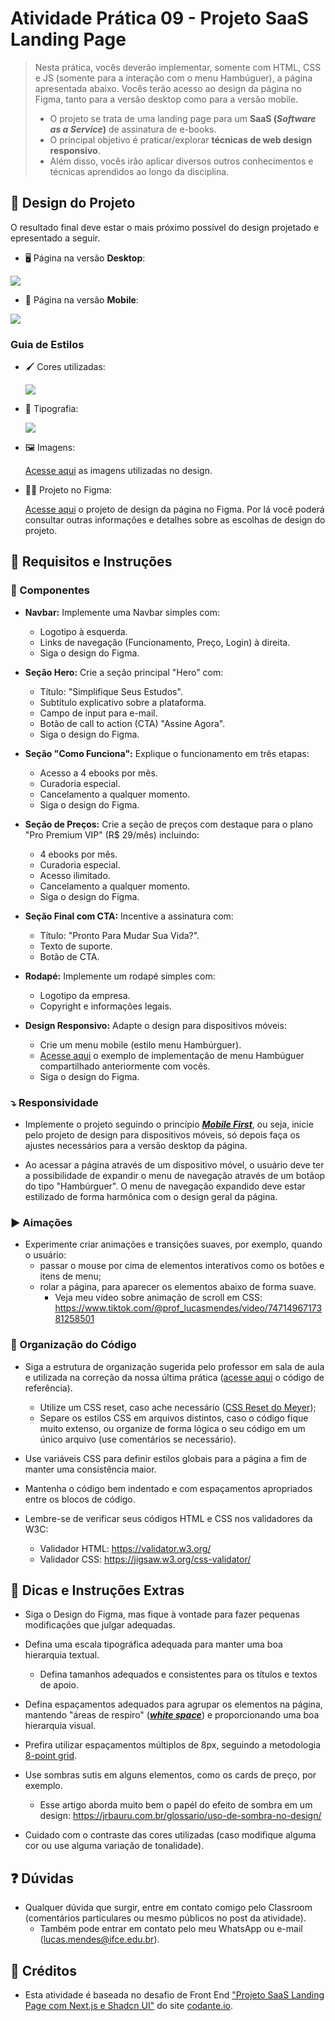 # Atividade Prática 09 - Projeto SaaS Landing Page

> Nesta prática, vocês deverão implementar, somente com HTML, CSS e JS (somente para a interação com o menu Hambúguer), a página apresentada abaixo. Vocês terão acesso ao design da página no Figma, tanto para a versão desktop como para a versão mobile.
> - O projeto se trata de uma landing page para um **SaaS (*Software as a Service*)** de assinatura de e-books.
> - O principal objetivo é praticar/explorar **técnicas de web design responsivo**.
> - Além disso, vocês irão aplicar diversos outros conhecimentos e técnicas aprendidos ao longo da disciplina.

## 🎨 Design do Projeto

O resultado final deve estar o mais próximo possível do design projetado e epresentado a seguir.

- 🖥️ Página na versão **Desktop**:
<img src="./img-instrucoes/Desktop.png" style="display: block">

- 📱 Página na versão **Mobile**:
<img src="./img-instrucoes/Mobile.png" style="display: block">

### Guia de Estilos

- 🖌️ Cores utilizadas:

    <img src="./img-instrucoes/Cores.png" style="display: block">

- 🔡 Tipografia:

    <img src="./img-instrucoes/Tipografia.png" style="display: block">

- 🖼️ Imagens:

    [Acesse aqui](./imgs/) as imagens utilizadas no design.

- 👨‍💻 Projeto no Figma:

    [Acesse aqui](https://www.figma.com/design/BdJp4YtJBRQmNy0lWN00Tk/%5BMini-projeto%5D-SaaS-Landing-Page?node-id=6410-853&t=0n0OoWPzMespjII8-1) o projeto de design da página no Figma. Por lá você poderá consultar outras informações e detalhes sobre as escolhas de design do projeto.

## 🎯 Requisitos e Instruções

### 🔷 Componentes

- **Navbar:** Implemente uma Navbar simples com:
    - Logotipo à esquerda.
    - Links de navegação (Funcionamento, Preço, Login) à direita.
    - Siga o design do Figma.

- **Seção Hero:** Crie a seção principal "Hero" com:
    - Título: "Simplifique Seus Estudos".
    - Subtítulo explicativo sobre a plataforma.
    - Campo de input para e-mail.
    - Botão de call to action (CTA) "Assine Agora".
    - Siga o design do Figma.

- **Seção "Como Funciona":** Explique o funcionamento em três etapas:
    - Acesso a 4 ebooks por mês.
    - Curadoria especial.
    - Cancelamento a qualquer momento.
    - Siga o design do Figma.

- **Seção de Preços:** Crie a seção de preços com destaque para o plano "Pro Premium VIP" (R$ 29/mês) incluindo:
    - 4 ebooks por mês.
    - Curadoria especial.
    - Acesso ilimitado.
    - Cancelamento a qualquer momento.
    - Siga o design do Figma.

- **Seção Final com CTA:** Incentive a assinatura com:
    - Título: "Pronto Para Mudar Sua Vida?".
    - Texto de suporte.
    - Botão de CTA.

- **Rodapé:** Implemente um rodapé simples com:
    - Logotipo da empresa.
    - Copyright e informações legais.

- **Design Responsivo:** Adapte o design para dispositivos móveis:
    - Crie um menu mobile (estilo menu Hambúrguer).
    - [Acesse aqui](https://codepen.io/prof_lucasmendes/pen/RNwZdXK) o exemplo de implementação de menu Hambúguer compartilhado anteriormente com vocês.
    - Siga o design do Figma.

### ⤵️ Responsividade

- Implemente o projeto seguindo o princípio [***Mobile First***](https://blog.apiki.com/mobile-first-o-conceito-e-sua-aplicabilidade/), ou seja, inicie pelo projeto de design para dispositivos móveis, só depois faça os ajustes necessários para a versão desktop da página.

- Ao acessar a página através de um dispositivo móvel, o usuário deve ter a possibilidade de expandir o menu de navegação através de um botãop do tipo "Hambúrguer". O menu de navegação expandido deve estar estilizado de forma harmônica com o design geral da página.

### ▶️ Aimações 

- Experimente criar animações e transições suaves, por exemplo, quando o usuário:
    - passar o mouse por cima de elementos interativos como os botões e itens de menu;
    - rolar a página, para aparecer os elementos abaixo de forma suave.
        - Veja meu vídeo sobre animação de scroll em CSS: https://www.tiktok.com/@prof_lucasmendes/video/7471496717381258501

### 📑 Organização do Código

- Siga a estrutura de organização sugerida pelo professor em sala de aula e utilizada na correção da nossa última prática ([acesse aqui](https://github.com/lucas-lfm/tweb-ads-base-2024.2/tree/main/atividades/atv08-lp-login/correcao-referencia) o código de referência).
    - Utilize um CSS reset, caso ache necessário ([CSS Reset do Meyer](https://meyerweb.com/eric/tools/css/reset/));
    - Separe os estilos CSS em arquivos distintos, caso o código fique muito extenso, ou organize de forma lógica o seu código em um único arquivo (use comentários se necessário).

- Use variáveis CSS para definir estilos globais para a página a fim de manter uma consistência maior.

- Mantenha o código bem indentado e com espaçamentos apropriados entre os blocos de código.

- Lembre-se de verificar seus códigos HTML e CSS nos validadores da W3C:
    - Validador HTML: https://validator.w3.org/
    - Validador CSS: https://jigsaw.w3.org/css-validator/

## 🚀 Dicas e Instruções Extras

- Siga o Design do Figma, mas fique à vontade para fazer pequenas modificações que julgar adequadas.

- Defina uma escala tipográfica adequada para manter uma boa hierarquia textual.
    - Defina tamanhos adequados e consistentes para os títulos e textos de apoio.

- Defina espaçamentos adequados para agrupar os elementos na página, mantendo "áreas de respiro" ([***white space***](https://www.eliascury.com.br/glossario/entenda-o-conceito-de-white-space-no-design/)) e proporcionando uma boa hierarquia visual.

- Prefira utilizar espaçamentos múltiplos de 8px, seguindo a metodologia [8-point grid](https://medium.com/design-bootcamp/designing-in-the-8pt-grid-system-f3c1183ea6e8).

- Use sombras sutis em alguns elementos, como os cards de preço, por exemplo.
    - Esse artigo aborda muito bem o papél do efeito de sombra em um design: https://jrbauru.com.br/glossario/uso-de-sombra-no-design/

- Cuidado com o contraste das cores utilizadas (caso modifique alguma cor ou use alguma variação de tonalidade).

## ❓ Dúvidas

- Qualquer dúvida que surgir, entre em contato comigo pelo Classroom (comentários particulares ou mesmo públicos no post da atividade).
    - Também pode entrar em contato pelo meu WhatsApp ou e-mail (lucas.mendes@ifce.edu.br).


## 🔁 Créditos

- Esta atividade é baseada no desafio de Front End ["Projeto SaaS Landing Page com Next.js e Shadcn UI"](https://codante.io/mini-projetos/saas-landing-page-com-nextjs-e-shadcn-ui) do site [codante.io](https://codante.io/).
